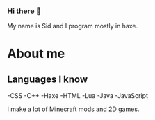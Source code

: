 ### Hi there 👋

My name is Sid and I program mostly in haxe.

# About me

## Languages I know
-CSS
-C++
-Haxe
-HTML
-Lua
-Java
-JavaScript

I make a lot of Minecraft mods and 2D games.
